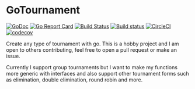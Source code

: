 # GoTournament

[![GoDoc](https://godoc.org/github.com/tournify/gotournament?status.svg)](https://godoc.org/github.com/tournify/gotournament)
[![Go Report Card](https://goreportcard.com/badge/github.com/tournify/gotournament)](https://goreportcard.com/report/github.com/tournify/gotournament)
[![Build Status](https://api.travis-ci.org/tournify/gotournament.svg?branch=master)](https://travis-ci.org/tournify/gotournament)
[![Build status](https://ci.appveyor.com/api/projects/status/9s2ykpx3wdnf9eiw?svg=true)](https://ci.appveyor.com/project/markustenghamn/gotournament)
[![CircleCI](https://circleci.com/gh/tournify/gotournament.svg?style=svg)](https://circleci.com/gh/tournify/gotournament)
[![codecov](https://codecov.io/gh/tournify/gotournament/branch/master/graph/badge.svg)](https://codecov.io/gh/tournify/gotournament)

Create any type of tournament with go. This is a hobby project and I am open to others contributing, feel free to open a pull request or make an issue.

Currently I support group tournaments but I want to make my functions more generic with interfaces and also support other tournament forms such as elimination, double elimination, round robin and more.